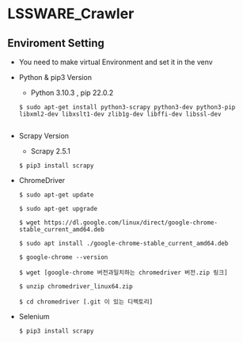 # LSSWARE_Crawler

## Enviroment Setting

- You need to make virtual Environment and set it in the venv

- Python & pip3 Version
    + Python 3.10.3 , pip 22.0.2
    <pre><code>$ sudo apt-get install python3-scrapy python3-dev python3-pip libxml2-dev libxslt1-dev zlib1g-dev libffi-dev libssl-dev
    </code></pre>

- Scrapy Version
    + Scrapy 2.5.1
    <pre><code>$ pip3 install scrapy </code></pre>

- ChromeDriver
    <pre><code>$ sudo apt-get update</code></pre>
    <pre><code>$ sudo apt-get upgrade</code></pre>
    <pre><code>$ wget https://dl.google.com/linux/direct/google-chrome-stable_current_amd64.deb</code></pre>
    <pre><code>$ sudo apt install ./google-chrome-stable_current_amd64.deb </code></pre>
    <pre><code>$ google-chrome --version</code></pre>
    <pre><code>$ wget [google-chrome 버전과일치하는 chromedriver 버전.zip 링크] </code></pre>
    <pre><code>$ unzip chromedriver_linux64.zip </code></pre>
    <pre><code>$ cd chromedriver [.git 이 있는 디렉토리] </code></pre>


- Selenium
    <pre><code>$ pip3 install scrapy</code></pre>

